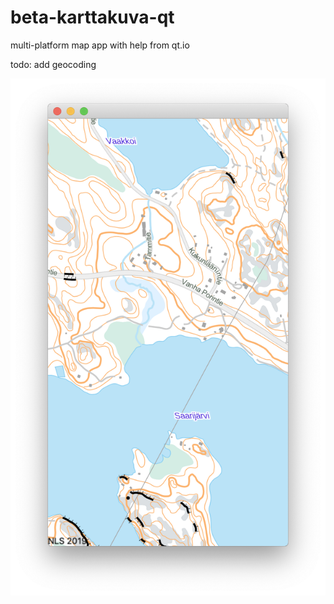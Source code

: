 # beta-karttakuva-qt

multi-platform map app with help from qt.io

todo: add geocoding

![Beta Karttakuva screenshot](pic.png)

